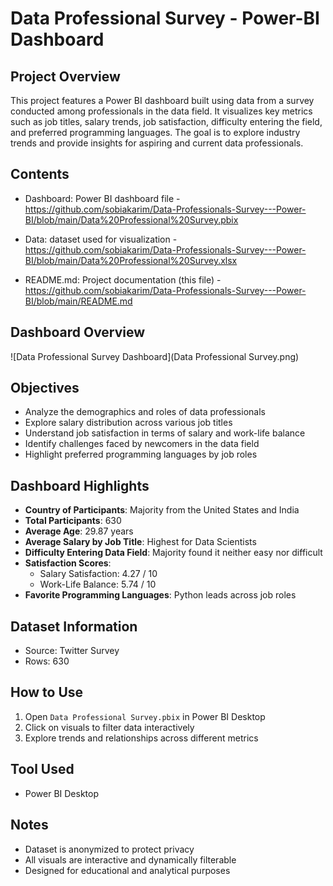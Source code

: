# Data Professional Survey - Power-BI Dashboard

## Project Overview
This project features a Power BI dashboard built using data from a survey conducted among professionals in the data field. It visualizes key metrics such as job titles, salary trends, job satisfaction, difficulty entering the field, and preferred programming languages. The goal is to explore industry trends and provide insights for aspiring and current data professionals.

## Contents
- Dashboard: Power BI dashboard file - https://github.com/sobiakarim/Data-Professionals-Survey---Power-BI/blob/main/Data%20Professional%20Survey.pbix

- Data: dataset used for visualization - https://github.com/sobiakarim/Data-Professionals-Survey---Power-BI/blob/main/Data%20Professional%20Survey.xlsx

- README.md: Project documentation (this file) - https://github.com/sobiakarim/Data-Professionals-Survey---Power-BI/blob/main/README.md

## Dashboard Overview
![Data Professional Survey Dashboard](Data Professional Survey.png)

## Objectives
- Analyze the demographics and roles of data professionals  
- Explore salary distribution across various job titles  
- Understand job satisfaction in terms of salary and work-life balance  
- Identify challenges faced by newcomers in the data field  
- Highlight preferred programming languages by job roles

## Dashboard Highlights
- **Country of Participants**: Majority from the United States and India  
- **Total Participants**: 630  
- **Average Age**: 29.87 years  
- **Average Salary by Job Title**: Highest for Data Scientists  
- **Difficulty Entering Data Field**: Majority found it neither easy nor difficult  
- **Satisfaction Scores**:  
  - Salary Satisfaction: 4.27 / 10  
  - Work-Life Balance: 5.74 / 10  
-  **Favorite Programming Languages**: Python leads across job roles

## Dataset Information
- Source: Twitter Survey
- Rows: 630

##  How to Use  
1. Open `Data Professional Survey.pbix` in Power BI Desktop  
2. Click on visuals to filter data interactively  
3. Explore trends and relationships across different metrics

## Tool Used
- Power BI Desktop

##  Notes  
- Dataset is anonymized to protect privacy  
- All visuals are interactive and dynamically filterable  
- Designed for educational and analytical purposes  

